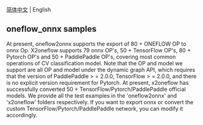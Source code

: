 [简体中文](README_zh.md) | English

## oneflow_onnx samples

At present, oneflow2onnx supports the export of 80 + ONEFLOW OP to onnx Op. X2oneflow supports 79 onnx OP's, 50 + TensorFlow OP's, 80 + Pytorch OP's and 50 + PaddlePaddle OP's, covering most common operations of CV classification model. Note that the OP and model we support are all OP and model under the dynamic graph API, which requires that the version of PaddlePaddle > = 2.0.0, TensorFlow > = 2.0.0, and there is no explicit version requirement for Pytorch. At present, x2oneflow has successfully converted 50 + TensorFlow/Pytorch/PaddlePaddle official models. We provide all the test examples in the 'oneflow2onnx' and 'x2oneflow' folders respectively. If you want to export onnx or convert the custom TensorFlow/Pytorch/PaddlePaddle network, you can modify it accordingly.